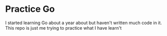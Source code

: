 # Practice Go

I started learning Go about a year about but haven't written much code in it. This repo is just me trying to practice what I have learn't